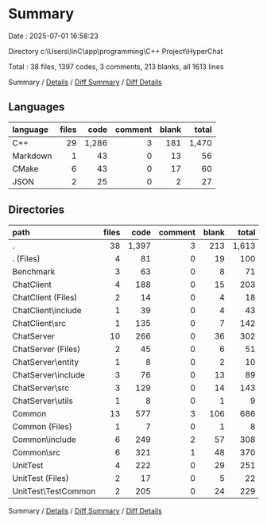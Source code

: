 # Summary

Date : 2025-07-01 16:58:23

Directory c:\\Users\\linC\\app\\programming\\C++ Project\\HyperChat

Total : 38 files,  1397 codes, 3 comments, 213 blanks, all 1613 lines

Summary / [Details](details.md) / [Diff Summary](diff.md) / [Diff Details](diff-details.md)

## Languages
| language | files | code | comment | blank | total |
| :--- | ---: | ---: | ---: | ---: | ---: |
| C++ | 29 | 1,286 | 3 | 181 | 1,470 |
| Markdown | 1 | 43 | 0 | 13 | 56 |
| CMake | 6 | 43 | 0 | 17 | 60 |
| JSON | 2 | 25 | 0 | 2 | 27 |

## Directories
| path | files | code | comment | blank | total |
| :--- | ---: | ---: | ---: | ---: | ---: |
| . | 38 | 1,397 | 3 | 213 | 1,613 |
| . (Files) | 4 | 81 | 0 | 19 | 100 |
| Benchmark | 3 | 63 | 0 | 8 | 71 |
| ChatClient | 4 | 188 | 0 | 15 | 203 |
| ChatClient (Files) | 2 | 14 | 0 | 4 | 18 |
| ChatClient\\include | 1 | 39 | 0 | 4 | 43 |
| ChatClient\\src | 1 | 135 | 0 | 7 | 142 |
| ChatServer | 10 | 266 | 0 | 36 | 302 |
| ChatServer (Files) | 2 | 45 | 0 | 6 | 51 |
| ChatServer\\entity | 1 | 8 | 0 | 2 | 10 |
| ChatServer\\include | 3 | 76 | 0 | 13 | 89 |
| ChatServer\\src | 3 | 129 | 0 | 14 | 143 |
| ChatServer\\utils | 1 | 8 | 0 | 1 | 9 |
| Common | 13 | 577 | 3 | 106 | 686 |
| Common (Files) | 1 | 7 | 0 | 1 | 8 |
| Common\\include | 6 | 249 | 2 | 57 | 308 |
| Common\\src | 6 | 321 | 1 | 48 | 370 |
| UnitTest | 4 | 222 | 0 | 29 | 251 |
| UnitTest (Files) | 2 | 17 | 0 | 5 | 22 |
| UnitTest\\TestCommon | 2 | 205 | 0 | 24 | 229 |

Summary / [Details](details.md) / [Diff Summary](diff.md) / [Diff Details](diff-details.md)